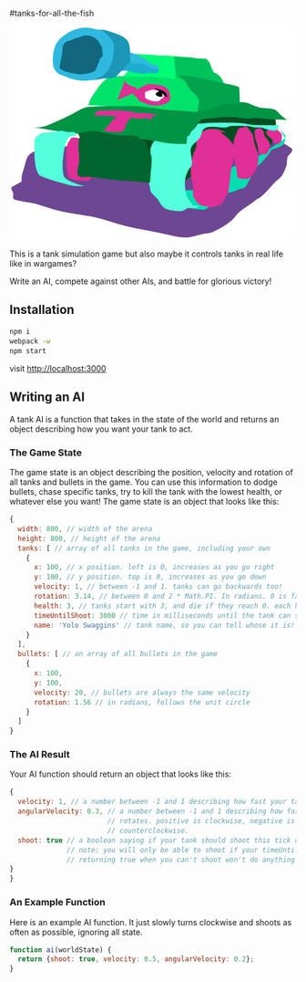 #tanks-for-all-the-fish

![Tanks for all the fish](./art/Logo.png)

This is a tank simulation game but also maybe it controls tanks in real life
like in wargames?

Write an AI, compete against other AIs, and battle for glorious victory!


## Installation
```bash
npm i
webpack -w
npm start
```

visit [http://localhost:3000](http://localhost:3000)


## Writing an AI

A tank AI is a function that takes in the state of the world and returns an
object describing how you want your tank to act.

### The Game State
The game state is an object describing the position, velocity and rotation of
all tanks and bullets in the game. You can use this information to dodge
bullets, chase specific tanks, try to kill the tank with the lowest health, or
whatever else you want! The game state is an object that looks like this:

```JavaScript
{
  width: 800, // width of the arena
  height: 800, // height of the arena
  tanks: [ // array of all tanks in the game, including your own
    {
      x: 100, // x position. left is 0, increases as you go right
      y: 100, // y position. top is 0, increases as you go down
      velocity: 1, // between -1 and 1. tanks can go backwards too!
      rotation: 3.14, // between 0 and 2 * Math.PI. In radians. 0 is facing right.
      health: 3, // tanks start with 3, and die if they reach 0. each hit by a bullet removes 1
      timeUntilShoot: 3000 // time in milliseconds until the tank can shoot again
      name: 'Yolo Swaggins' // tank name, so you can tell whose it is!
    }
  ],
  bullets: [ // an array of all bullets in the game
    {
      x: 100,
      y: 100,
      velocity: 20, // bullets are always the same velocity
      rotation: 1.56 // in radians, follows the unit circle
    }
  ]
}
```

### The AI Result
Your AI function should return an object that looks like this:

```JavaScript
{
  velocity: 1, // a number between -1 and 1 describing how fast your tank moves each tick
  angularVelocity: 0.3, // a number between -1 and 1 describing how fast your tank
                        // rotates. positive is clockwise, negative is
                        // counterclockwise.
  shoot: true // a boolean saying if your tank should shoot this tick or not.
              // note: you will only be able to shoot if your timeUntilShoot is 0
              // returning true when you can't shoot won't do anything
}
}
```

### An Example Function

Here is an example AI function. It just slowly turns clockwise and shoots as
often as possible, ignoring all state.

```javascript
function ai(worldState) {
  return {shoot: true, velocity: 0.5, angularVelocity: 0.2};
}
```

